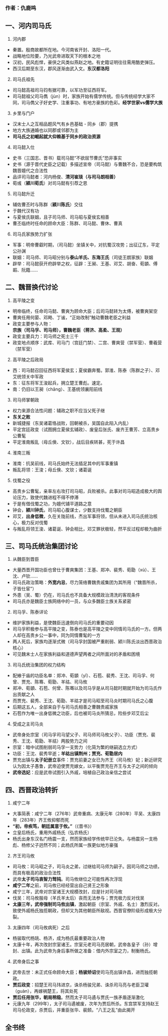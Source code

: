 

### 作者：仇鹿鸣

## 一、河内司马氏
1. 河内郡
* 秦置。殷商故都所在地。今河南省开封、洛阳一代。
* 战略地位险要，乃光武帝进取天下的根本之地
* 汉初，民风彪悍，豪侠之风类似燕赵之地。有史籍证明往往需用酷吏弹压。
* 西汉后期至东汉，郡风逐渐由武入文。__东汉都洛阳__

2. 司马氏祖先
* 司马懿高祖司马钧有据可靠，以军功至征西将军。
* 司马懿祖父司马儁（jùn）时，家族开始有儒学传统。但与传统经学大家不同，司马儁父子好史学、注重事功、有地方豪族的色彩。__经学世家vs儒学大族__

3. 乡里与门户
* 汉末士人之互相品题风气有乡邑基础 - 同乡（郡）提携
* 地方大族通婚也以同郡或邻郡为主
* __司马氏之初崛起就大仰赖基于同乡的政治资源__

4. 司马懿入仕
* 史书（三国志、晋书）载司马懿“不欲屈节曹氏”恐非事实
* 史书（源于晋代史臣之记载）多描述宣帝（司马懿）与曹魏不合，恐是要构筑魏晋嬗代之合法性
* 品评司马懿者：河内杨俊、__清河崔琰（与司马朗相善）__
* 荀彧（__颍川荀氏__）对司马懿有引荐之恩

5. 司马懿升迁
* 辅佐曹丕时与陈群（__颍川陈氏__）交往
* 于魏代汉有功
* 与夏侯氏联姻，且子司马师、司马昭与夏侯玄相善
* 曹丕临终时任命的顾命大臣：陈群、司马懿、曹休、曹真

6. 司马氏家族势力扩张
* 军事：明帝曹叡时期，（司马懿）坐镇关中，对抗蜀汉攻势；出征辽东，平定公孙渊
* 联姻：司马师、司马昭分别与**泰山羊氏、东海王氏**（司徒王朗家族）联姻
* 辟举：司马懿获开府辟举之权，征辟：王昶、王基、邓艾、胡奋、荀顗、傅嘏、阮籍……


## 二、魏晋换代讨论
1. 高平陵之变
* 明帝临终，任命司马懿、曹爽为顾命大臣；后司马懿转为太傅，被曹爽架空
* 曹爽任用何晏、邓飏、丁谧，“正始改制”触动曹魏老臣之利益
* 政变主要参与人物：__宗族（司马孚、司马师），曹魏老臣（蒋济、高柔、王观）__
* 政变主要兵力：司马师之死士三千
* 政变地点顺序：武库、司马门（宫廷门禁）、二宫、曹爽营（禁军营）、曹羲营（禁军营）

2. 高平陵之后政局
* 西：司马懿召回征西将军夏侯玄；夏侯霸奔蜀。郭淮、陈泰（陈群之子）、邓艾统领关中军政
* 东：征东将军王浚起兵，拥立楚王曹彪。速定。
* 南：仍旧以王昶（chǎng）、王基统领襄阳前线

3. 司马师掌朝政
* 权力来源合法性问题：辅政之职不应当父死子继
* __东关之败__
* 新城捷报（东吴诸葛恪战败，回朝被杀，吴国自此陷入内乱）
* 平定宫廷政变（试图拥立夏侯玄辅政）、废皇后张氏、废齐王曹芳、立高贵乡公曹髦
* 平定淮南叛乱（母丘倹、文钦），战后目疾转甚，死于许昌

4. 淮南三叛
* 淮南：抗吴前线，司马氏始终无法插足其中的军事重镇
* 叛乱将领：王浚；母丘倹、文钦；诸葛诞

5. 伐蜀之役
* 高贵乡公曹髦，亲率左右攻打司马昭，兵败被杀。此事对司马昭造成极大的舆论压力，致使代魏进程不得不停滞
* 于是有借伐蜀之功，为嬗代铺平道路之意
* 钟会，__颍川钟氏__，司马昭心腹谋士，少数支持伐蜀之朝臣
* 邓艾，__出身低微__，久在关陇前线，杰出军事将领，但从未进入司马氏统治核心，极力反对伐蜀
* 与叛乱将领王浚、诸葛诞、钟会相比，邓艾罪状极轻，然平反过程却极为曲折


## 三、司马氏统治集团讨论
1. 从魏臣到晋臣
* 大量西晋开国功臣也曾仕于曹爽集团：王基、郑冲、裴秀、荀勖（xù）、王沈、卢钦……
* 司马氏政治策略：**外宽内忌**，尽力笼络曹魏贵戚集团为其所用（“魏晋所杀，子皆仕宦”）
* 外患（吴、蜀）仍在，司马氏也不具备大规模政治清洗的客观条件
* 司马氏亦是魏臣士族网络中的一员，与众多魏臣士族关系紧密

2. 司马孚、陈泰详论
* 维护家族利益，是使魏臣迅速倒向司马氏的重要动因
* 司马孚积极参与高平陵之变，陈泰也是高平陵之变中同情司马氏的一方。但两人却在高贵乡公一事中，同为同情曹髦的一方
* 两人死后，家族均逐渐式微（司马孚封国被严重削弱、颍川陈氏淡出西晋政治核心）
* 可见魏末士人在家族利益和道德声望两者之间所面对的矛盾和困境

3. 司马氏统治集团的权力结构
* 配飨于庙的功臣名单：郑冲、荀顗（yǐ）、石苞、裴秀、王沈、司马孚、何曾、贾充、陈骞、荀勖、羊祜、司马攸
* 郑冲、荀顗、石苞、何曾、陈骞以及司马孚是从司马懿时期就开始为司马氏作出贡献之人
* 而贾充、裴秀、王沈、荀勖、羊祜才是司马昭至司马炎时期司马氏之心腹
* 后期这五人，全部来自于与司马氏相善之曹魏贵戚家族
* 石苞作为唯一出身低微之功臣，后也被司马炎所猜忌，险些步邓艾后尘

4. 受成之主司马炎
* 武帝身处宗室（司马孚司马望父子、司马师司马攸父子）、功臣（贾充、裴秀、王沈、荀勖、羊祜）两股势力之间
* 宗室：暗中试图削弱司马孚一支势力（化简为繁的继嗣选立方式）
* 功臣：王沈、裴秀早逝；__羊祜出镇荆州；贾充、荀勖居内__
* 贾充出镇与**太子妃册立**事件：贾充前妻之女已为齐王（司马攸）妃；新近研究认为因太子愚鲁，武帝迫使贾充嫁女，以平衡贾充在齐王与太子之间的倾向
* __武帝选妃__：应是武帝试图引入外戚，培植自己政治亲信之尝试


## 四、西晋政治转折
1. 咸宁二年
* 大事简表：咸宁二年（276年）武帝重病、太康元年（280年）平吴、太康四年（283年）齐王攸抑郁而死
* __“初，帝疾笃，朝廷属意于攸。”__（《晋书》）
* 立皇后杨氏，重用外戚杨氏（弘农杨氏）
* 杨氏出身东汉名门杨震一支，然而家族经学传统早已沦失。与杨震另一支杨彪、杨修父子迥然不同；此杨氏所属一族更似地方豪强

2. 齐王司马攸
* 司马攸：司马昭之子，司马炎之弟，过继给司马师为嗣子。因司马师之功绩，而具有极高的政治合法性
* 武帝**太子司马衷智力驽钝**。司马攸继位之可能性再次浮现
* **咸宁二年**之前，司马攸已经经营出自己贤王之形象
* 咸宁三年，武帝对宗室诸王大规模改封，应是针对司马攸
* 伐吴：司马攸服母（羊氏羊太后）丧而无法参与；贾充极力反对伐吴
* __太康三年，武帝强制司马攸出镇__，激起朝臣（宗室、外戚、名士）激烈反对。致使外戚杨氏独揽朝政，但却又为其他朝臣所敌视。西晋官僚阶级形成极大分裂。

3. 太康四年（司马攸病死）之后
* 杨骏取代杨珧、杨济，成为杨氏最重要政治人物
* 太康十年，再次改封宗室诸王。宗室元老司马亮居朝，武帝各皇子（孙）增封、出镇。此为武帝为身后事所做之准备：借内外宗室之力，制衡杨氏。

4. 武帝身后之事
* 武帝去世：未正式任命顾命大臣；**杨骏矫诏**使司马亮出镇许昌，进而独揽朝政。
* __贾后政变__：招楚王司马玮进京，诛杀杨骏兄弟、诛杀司马亮与老臣卫瓘（guàn），再嫁祸楚王，将其处死
* __贾后任用张华，朝局稍稳__。然而太子司马遹与贾氏一族矛盾逐渐激化
* 元康九年（299年），太子司马遹被废，次年为贾后所杀。东宫禁军支持赵王司马伦政变，杀贾后，并重臣张华、裴𬱟。“八王之乱”由此揭开


## 全书终

